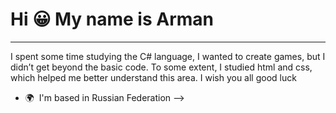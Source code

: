 # Hi 😀 My name is Arman
------

I spent some time studying the C# language, I wanted to create games, but I didn’t get beyond the basic code. To some extent, I studied html and css, which helped me better understand this area. I wish you all good luck

*   🌍  I'm based in Russian Federation
-->
